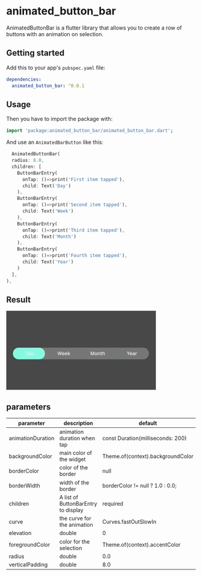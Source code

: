 # animated_button_bar

AnimatedButtonBar is a flutter library that allows you to create a row of buttons with an animation on selection.

##  Getting started

Add this to your app's `pubspec.yaml` file:
```yaml
dependencies:
  animated_button_bar: ^0.0.1
```

## Usage

Then you have to import the package with:

```dart
import 'package:animated_button_bar/animated_button_bar.dart';
```

And use an `AnimatedBarButton` like this:
```dart
  AnimatedButtonBar(
  radius: 8.0,
  children: [
    ButtonBarEntry(
      onTap: ()=>print('First item tapped'),
      child: Text('Day')
    ),
    ButtonBarEntry(
      onTap: ()=>print('Second item tapped'),
      child: Text('Week')
    ),
    ButtonBarEntry(
      onTap: ()=>print('Third item tapped'),
      child: Text('Month')
    ),
    ButtonBarEntry(
      onTap: ()=>print('Fourth item tapped'),
      child: Text('Year')
    )
  ],
),
```

## Result

![](example.gif)

## parameters
| parameter                  | description                                                                           | default                                                                                                                                                                               |
| -------------------------- | ------------------------------------------------------------------------------------- | ------------------------------------------------------------------------------------------------------------------------------------------------------------------------------------- |
| animationDuration          | animation duration when tap                                            | const Duration(milliseconds: 200)                                                                                                                                                    |
| backgroundColor                       | main color of the widget                                                                   | Theme.of(context).backgroundColor                                                                                                                                                                                  |
| borderColor                | color of the border                                                                 | null                                                                                                                                                                            |
| borderWidth                | width of the border                                                                 | borderColor != null ? 1.0 : 0.0;                                                                                                                                                                          |
| children                | A list of ButtonBarEntry to display                                                                 | required                                                                                                                                                                          |
| curve                | the curve for the animation                                                                      | Curves.fastOutSlowIn                                                                                                        |
| elevation                | double                                                                     | 0                                                                                                        |
| foregroundColor                | color for the selection                                                                    | Theme.of(context).accentColor                                                                                                       |
| radius                      | double           |    0.0                                                                                                                                                                                   |
| verticalPadding                    | double | 8.0                                                                                                                                                                                 |
